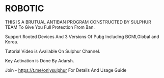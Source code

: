 # ROBOTIC

THIS IS A BRUTUAL ANTIBAN PROGRAM CONSTRUCTED BY SULPHUR TEAM
To Give You Full Protection From Ban.

Support Rooted Devices And 3 Versions Of Pubg Including
BGMI,Global and Korea.

Tutorial Video is Available On Sulphur Channel.

Key Activation is Done By Adarsh.

Join - https://t.me/onlysulphur For Details And Usage Guide
